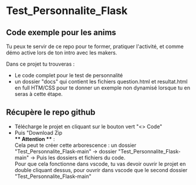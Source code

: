 # Test_Personnalite_Flask

## Code exemple pour les anims

Tu peux te servir de ce repo pour te former, pratiquer l'activité, et comme démo active lors de ton intro avec les makers.  


Dans ce projet tu trouveras :
- Le code complet pour le test de personnalité
- un dossier "docs" qui contient les fichiers question.html et resultat.html en full HTM/CSS pour te donner un exemple non dynamisé lorsque tu en seras à cette étape.

## Récupère le repo github 
- Télécharge le projet en cliquant sur le bouton vert "<> Code"  
- Puis "Download Zip  
__** Attention **__ :   
Cela peut te créer cette arborescence : un dossier "Test_Personnalite_Flask-main" -> dossier "Test_Personnalite_Flask-main" -> Puis les dossiers et fichiers du code.  
Pour que cela fonctionne dans vscode, tu vas devoir ouvrir le projet en double cliquant dessus, pour ouvrir dans vscode que le second dossier "Test_Personnalite_Flask-main"
